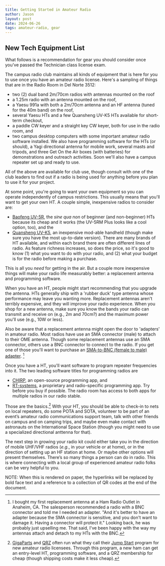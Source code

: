 ```yaml
---
title: Getting Started in Amateur Radio
author: Jason
layout: post
date: 2024-06-26
tags: amateur-radio, gear
---
```


## New Tech Equipment List

What follows is a recommendation for gear you should consider once you’ve passed the Technician class license exam.

The campus radio club maintains all kinds of equipment that is here for you to use once you have an amateur radio license.  Here's a sampling of things that are in the Radio Room in Del Norte 3512:
* two (2) dual band 2m/70cm radios with antennas mounted on the roof
* a 1.25m radio with an antenna mounted on the roof,
* a Yaesu 991a with both a 2m/70cm antenna and an HF antenna (tuned for the 40m band) on the roof,
* several Yaesu HTs and a few Quansheng UV-K5 HTs available for short-term checkout,
* a paddle CW keyer and a straight key CW keyer, both for use in the radio room, and
* two campus desktop computers with some important amateur radio software installed.
We also have programming software for the HTs (or should), a Yagi directional antenna for mobile work, several masts and tripods, and three Get On the Air boxes (with batteries) for demonstrations and outreach activities.  Soon we'll also have a campus repeater set up and ready to use.

All of the above are available for club use, though consult with one of the club leaders to find out if a radio is being used for anything before you plan to use it for your project.

At some point, you're going to want your own equipment so you can operate independently of campus restrictions.  This usually means that you'll want to get your own HT.  A couple simple, inexpensive radios to consider are:
* [Baofeng UV-5R](https://www.baofengradio.com/collections/uv-series/products/uv-5r), the *sine qua non* of beginner (and non-beginner) HTs because its cheap and it works (the UV-5RM Plus looks like a cool option, too), and the
* [Quansheng UV-K5](https://spectrum.ieee.org/quansheng-uv-k5-hacking), an inexpensive mod-able handheld (though make sure you have the most up-to-date version).
There are many brands of HT available, and within each brand there are often different lines of radio.  As feature richness increases, so does the price, so it's good to know (1) what you want to do with your radio, and (2) what your budget is for the radio before making a purchase.

This is all you *need* for getting in the air.  But a couple more inexpensive things will make your radio life measurably better: a replacement antenna and programming software.

When you have an HT, people might start recommending that you upgrade the antenna.  HTs generally ship with a 'rubber duck' type antenna whose performance may leave you wanting more.  Replacement antennas aren't terribly expensive, and they will improve your radio experience.  When you shop for a new antenna, make sure you know the bands your radio can transmit and receive on (e.g., 2m and 70cm?) and the maximum power you'll use (e.g., 10W or less).

Also be aware that a replacement antenna might open the door to 'adapters' in amateur radio.  Most radios have use an SMA connector (male) to attach to their OME antenna.  Though some replacement antennas use an SMA connector, others use a BNC connector to connect to the radio.  If you get one of those you'll want to purchase an [SMA-to-BNC (female to male) adapter](https://www.dxengineering.com/parts/dmn-bncj-smap?rrec=true). [^1]

Once you have a HT, you'll want software to program repeater frequencies into it.  The two leading software titles for programming radios are
* [CHIRP](https://chirpmyradio.com/projects/chirp/wiki/Home), an open-source programming app, and
* [RT-systems](https://www.rtsystemsinc.com), a proprietary and radio-specific programming app.
Try before you buy if possible.  The radio room has access to both apps for multiple radios in our radio stable.

Those are the basics.[^2] With your HT, you should be able to check-in to nets on local repeaters, do some POTA and SOTA, volunteer to be part of an event’s amateur radio communications support team, talk with other friends on campus and on camping trips, and maybe even make contact with astronauts on the International Space Station (though you might need to use a specialized directional anttenna for that).

The next step in growing your radio kit could either take you in the direction of mobile UHF/VHF radios (*e.g.*, in your vehicle or at home), or in the direction of setting up an HF station at home.  Or maybe other options will present themselves.  There’s so many things a person can do in radio.  This is where connecting with a local group of experienced amateur radio folks can be very helpful to you.

NOTE:  When this is rendered on paper, the hyperlinks will be replaced by bold face text and a reference to a collection of QR codes at the end of the document.

[^1]:  I bought my first replacement antenna at a Ham Radio Outlet in Anaheim, CA.  The salesperson recommended a radio with a BNC connector and told me I needed an adapter.  "And it's better to have an adapter because the SMA connector is sensitive, and you don't want to damage it.  Having a connector will protect it."  Looking back, he was probably just upselling me.  That said, I've been happy with the way my antennas attach and detach to my HTs with the BNC.

[^2]:  [GigaParts](gigaparts.com) and [QRZ](qrz.com) often run what they call their [Jump Start](https://www.gigaparts.com/qrzjumpstart) program for new amateur radio licensees.  Through this program, a new ham can get an entry-level HT, programming software, and a QRZ membership for cheap (though shipping costs make it less cheap).  

<!--
SYNTAX FOR IMAGES
* use services to create JPG and to create thumbnail that is 720px wide

[![ALT-TEXT](/assets/images/filename-thumbnail.jpg)](/assets/images/filename.jpg)
-->

<!--
SYNTAX FOR VIDEO
* convert MOV to mp4 using VLC

<video width="480" height="320" controls="controls">
  <source src="/assets/media/filename.m4v" type="video/mp4">
</video>
-->
